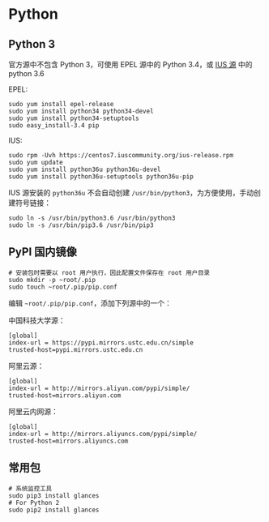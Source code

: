 # Python

## Python 3

官方源中不包含 Python 3，可使用 EPEL 源中的 Python 3.4，或 [IUS 源](https://ius.io/) 中的 python 3.6

EPEL:

```
sudo yum install epel-release
sudo yum install python34 python34-devel
sudo yum install python34-setuptools
sudo easy_install-3.4 pip
```

IUS:

```
sudo rpm -Uvh https://centos7.iuscommunity.org/ius-release.rpm
sudo yum update
sudo yum install python36u python36u-devel
sudo yum install python36u-setuptools python36u-pip
```

IUS 源安装的 `python36u` 不会自动创建 `/usr/bin/python3`，为方便使用，手动创建符号链接：

```
sudo ln -s /usr/bin/python3.6 /usr/bin/python3
sudo ln -s /usr/bin/pip3.6 /usr/bin/pip3
```

## PyPI 国内镜像

```
# 安装包时需要以 root 用户执行，因此配置文件保存在 root 用户目录
sudo mkdir -p ~root/.pip
sudo touch ~root/.pip/pip.conf
```

编辑 `~root/.pip/pip.conf`，添加下列源中的一个：

中国科技大学源：

```
[global]
index-url = https://pypi.mirrors.ustc.edu.cn/simple
trusted-host=pypi.mirrors.ustc.edu.cn
```

阿里云源：

```
[global]
index-url = http://mirrors.aliyun.com/pypi/simple/
trusted-host=mirrors.aliyun.com
```

阿里云内网源：

```
[global]
index-url = http://mirrors.aliyuncs.com/pypi/simple/
trusted-host=mirrors.aliyuncs.com
```

## 常用包

```
# 系统监控工具
sudo pip3 install glances
# For Python 2
sudo pip2 install glances
```
